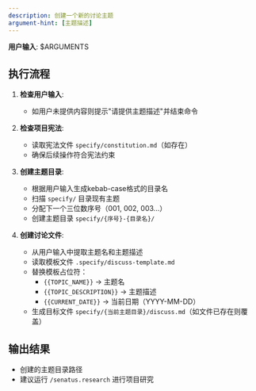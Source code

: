 ```yaml
---
description: 创建一个新的讨论主题
argument-hint: [主题描述]
---
```


**用户输入**: $ARGUMENTS

## 执行流程

1. **检查用户输入**:
   - 如用户未提供内容则提示"请提供主题描述"并结束命令

2. **检查项目宪法**:
   - 读取宪法文件 `specify/constitution.md`（如存在）
   - 确保后续操作符合宪法约束

3. **创建主题目录**:
   - 根据用户输入生成kebab-case格式的目录名
   - 扫描 `specify/` 目录现有主题
   - 分配下一个三位数序号（001, 002, 003...）
   - 创建主题目录 `specify/{序号}-{目录名}/`

4. **创建讨论文件**:
   - 从用户输入中提取主题名和主题描述
   - 读取模板文件 `.specify/discuss-template.md`
   - 替换模板占位符：
     * `{{TOPIC_NAME}}` → 主题名
     * `{{TOPIC_DESCRIPTION}}` → 主题描述
     * `{{CURRENT_DATE}}` → 当前日期（YYYY-MM-DD）
   - 生成目标文件 `specify/{当前主题目录}/discuss.md`（如文件已存在则覆盖）

## 输出结果
- 创建的主题目录路径
- 建议运行 `/senatus.research` 进行项目研究